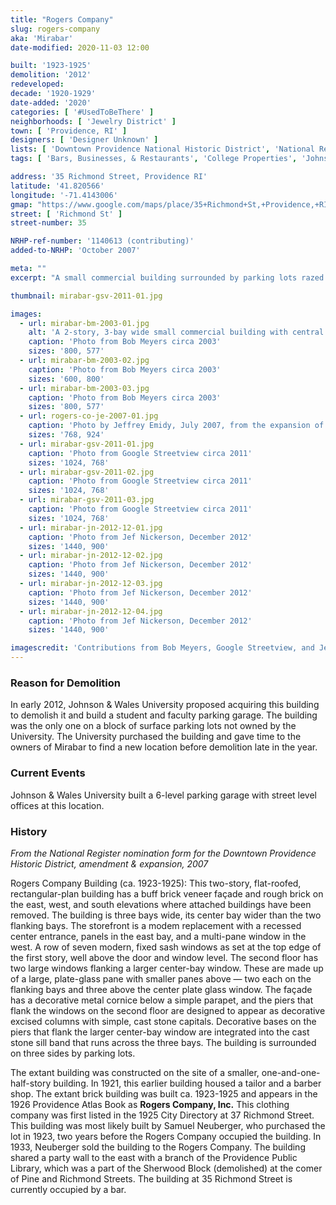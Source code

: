 ```yaml
---
title: "Rogers Company"
slug: rogers-company
aka: 'Mirabar'
date-modified: 2020-11-03 12:00

built: '1923-1925'
demolition: '2012'
redeveloped:
decade: '1920-1929'
date-added: '2020'
categories: [ '#UsedToBeThere' ]
neighborhoods: [ 'Jewelry District' ]
town: [ 'Providence, RI' ]
designers: [ 'Designer Unknown' ]
lists: [ 'Downtown Providence National Historic District', 'National Register of Historic Places' ]
tags: [ 'Bars, Businesses, & Restaurants', 'College Properties', 'Johnson & Wales University', 'Yellow brick' ]

address: '35 Richmond Street, Providence RI'
latitude: '41.820566'
longitude: '-71.4143006'
gmap: "https://www.google.com/maps/place/35+Richmond+St,+Providence,+RI+02903/@41.820566,-71.4143006,17z/data=!3m1!4b1!4m5!3m4!1s0x89e44514a0a8f359:0xad5e4082c6bc45aa!8m2!3d41.820566!4d-71.4121119"
street: [ 'Richmond St' ]
street-number: 35

NRHP-ref-number: '1140613 (contributing)'
added-to-NRHP: 'October 2007'

meta: ""
excerpt: "A small commercial building surrounded by parking lots razed for an 800 car parking garage for Johnson & Wales University"

thumbnail: mirabar-gsv-2011-01.jpg

images:
  - url: mirabar-bm-2003-01.jpg
    alt: 'A 2-story, 3-bay wide small commercial building with central entrance. One while side of the building is brick with no windows, while the opposite side has only three small windows on the top floor.'
    caption: 'Photo from Bob Meyers circa 2003'
    sizes: '800, 577'
  - url: mirabar-bm-2003-02.jpg
    caption: 'Photo from Bob Meyers circa 2003'
    sizes: '600, 800'
  - url: mirabar-bm-2003-03.jpg
    caption: 'Photo from Bob Meyers circa 2003'
    sizes: '800, 577'
  - url: rogers-co-je-2007-01.jpg
    caption: 'Photo by Jeffrey Emidy, July 2007, from the expansion of the Providence Downtown Historic Histrict nomination form'
    sizes: '768, 924'
  - url: mirabar-gsv-2011-01.jpg
    caption: 'Photo from Google Streetview circa 2011'
    sizes: '1024, 768'
  - url: mirabar-gsv-2011-02.jpg
    caption: 'Photo from Google Streetview circa 2011'
    sizes: '1024, 768'
  - url: mirabar-gsv-2011-03.jpg
    caption: 'Photo from Google Streetview circa 2011'
    sizes: '1024, 768'
  - url: mirabar-jn-2012-12-01.jpg
    caption: 'Photo from Jef Nickerson, December 2012'
    sizes: '1440, 900'
  - url: mirabar-jn-2012-12-02.jpg
    caption: 'Photo from Jef Nickerson, December 2012'
    sizes: '1440, 900'
  - url: mirabar-jn-2012-12-03.jpg
    caption: 'Photo from Jef Nickerson, December 2012'
    sizes: '1440, 900'
  - url: mirabar-jn-2012-12-04.jpg
    caption: 'Photo from Jef Nickerson, December 2012'
    sizes: '1440, 900'

imagescredit: 'Contributions from Bob Meyers, Google Streetview, and Jef Nickerson'
---
```


### Reason for Demolition

In early 2012, Johnson & Wales University proposed acquiring this building to demolish it and build a student and faculty parking garage. The building was the only one on a block of surface parking lots not owned by the University. The University purchased the building and gave time to the owners of Mirabar to find a new location before demolition late in the year.


### Current Events

Johnson & Wales University built a 6-level parking garage with street level offices at this location.


### History

_From the National Register nomination form for the Downtown Providence Historic District, amendment & expansion, 2007_

Rogers Company Building (ca. 1923-1925): This two-story, flat-roofed, rectangular-plan building has a buff brick veneer façade and rough brick on the east, west, and south elevations where attached buildings have been removed. The building is three bays wide, its center bay wider than the two flanking bays. The storefront is a modem replacement with a recessed center entrance, panels in the east bay, and a multi-pane window in the west. A row of seven modern, fixed sash windows as set at the top edge of the first story, well above the door and window level. The second floor has two large windows flanking a larger center-bay window. These are made up of a large, plate-glass pane with smaller panes above — two each on the flanking bays and three above the center plate glass window. The façade has a decorative metal cornice below a simple parapet, and the piers that flank the windows on the second floor are designed to appear as decorative excised columns with simple, cast stone capitals. Decorative bases on the piers that flank the larger center-bay window are integrated into the cast stone sill band that runs across the three bays. The building is surrounded on three sides by parking lots.

The extant building was constructed on the site of a smaller, one-and-one-half-story building. In 1921, this earlier building housed a tailor and a barber shop. The extant brick building was built ca. 1923-1925 and appears in the 1926 Providence Atlas Book as **Rogers Company, Inc.** This clothing company was first listed in the 1925 City Directory at 37 Richmond Street. This building was most likely built by Samuel Neuberger, who purchased the lot in 1923, two years before the Rogers Company occupied the building. In 1933, Neuberger sold the building to the Rogers Company. The building shared a party wall to the east with a branch of the Providence Public Library, which was a part of the Sherwood Block (demolished) at the comer of Pine and Richmond Streets. The building at 35 Richmond Street is currently occupied by a bar.
